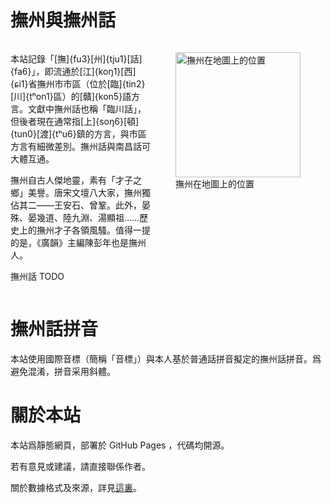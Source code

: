 # 撫州與撫州話

<div style="display: flex">
<div>

本站記錄「[撫]{fu3}[州]{tju1}[話]{fa6}」，即流通於[江]{koŋ1}[西]{ɕi1}省撫州市市區（位於[臨]{tin2}[川]{tʰon1}區）的[贛]{kon5}語方言。文獻中撫州話也稱「臨川話」，但後者現在通常指[上]{soŋ6}[頓]{tun0}[渡]{tʰu6}鎮的方言，與市區方言有細微差別。撫州話與南昌話可大體互通。

撫州自古人傑地靈，素有「才子之鄉」美譽。唐宋文壇八大家，撫州獨佔其二——王安石、曾鞏。此外，晏殊、晏幾道、陸九淵、湯顯祖……歷史上的撫州才子各領風騷。值得一提的是，《廣韻》主編陳彭年也是撫州人。

撫州話 TODO

</div>
<figure>
  <img src="@/assets/撫州位置.svg" width="200" alt="撫州在地圖上的位置" />
  <figcaption>撫州在地圖上的位置</figcaption>
</figure>
</div>

# 撫州話拼音

本站使用國際音標（簡稱「音標」）與本人基於普通話拼音擬定的撫州話拼音。爲避免混淆，拼音采用斜體。

# 關於本站

本站爲靜態網頁，部署於 GitHub Pages ，代碼均開源。

若有意見或建議，請直接聯係作者。

關於數據格式及來源，詳見[這裏](https://github.com/colescu/fuzhou-gan-backend)。
